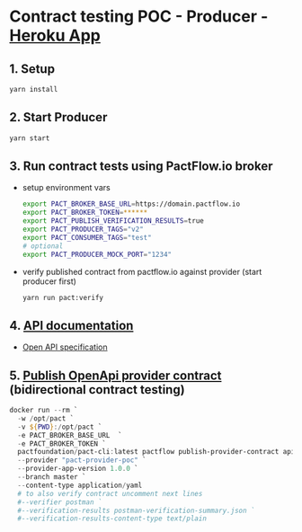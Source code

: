 # Contract testing POC - Producer - [Heroku App](https://pact-provider-poc.herokuapp.com/)

## 1. Setup

```bash
yarn install
```

## 2. Start Producer

```bash
yarn start
```

## 3. Run contract tests using PactFlow.io broker

- setup environment vars

  ```bash
  export PACT_BROKER_BASE_URL=https://domain.pactflow.io
  export PACT_BROKER_TOKEN=******
  export PACT_PUBLISH_VERIFICATION_RESULTS=true
  export PACT_PRODUCER_TAGS="v2"
  export PACT_CONSUMER_TAGS="test"
  # optional
  export PACT_PRODUCER_MOCK_PORT="1234"
  ```

- verify published contract from pactflow.io against provider (start producer first)

  ```bash
  yarn run pact:verify
  ```

## 4. [API documentation](https://app.swaggerhub.com/apis-docs/qatools/pact-provider-poc/1.0.0)

- [Open API specification](./api-docs.yaml)

## 5. [Publish OpenApi provider contract](https://docs.pactflow.io/docs/bi-directional-contract-testing/contracts/oas/) (bidirectional contract testing)

```powershell
docker run --rm `
  -w /opt/pact `
  -v ${PWD}:/opt/pact `
  -e PACT_BROKER_BASE_URL  `
  -e PACT_BROKER_TOKEN `
  pactfoundation/pact-cli:latest pactflow publish-provider-contract api-docs.yaml `
  --provider "pact-provider-poc" `
  --provider-app-version 1.0.0 `
  --branch master `
  --content-type application/yaml
  # to also verify contract uncomment next lines
  #--verifier postman `
  #--verification-results postman-verification-summary.json `
  #--verification-results-content-type text/plain
```
